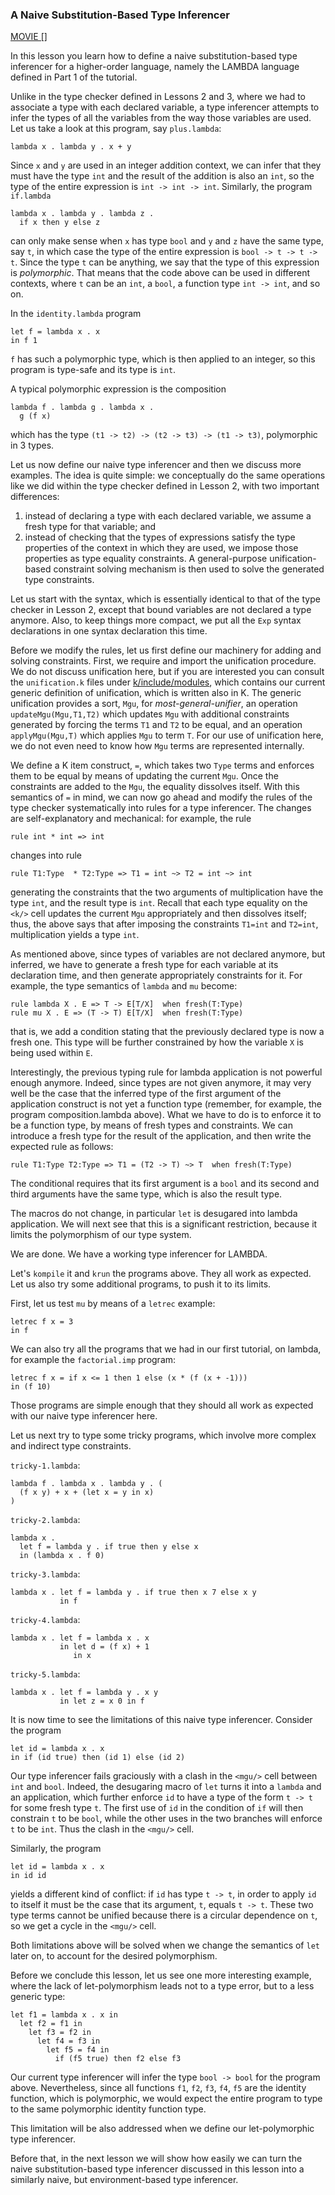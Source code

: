 <!-- Copyright (c) 2014-2018 K Team. All Rights Reserved. -->

### A Naive Substitution-Based Type Inferencer

[MOVIE []]()

In this lesson you learn how to define a naive substitution-based type
inferencer for a higher-order language, namely the LAMBDA language
defined in Part 1 of the tutorial.

Unlike in the type checker defined in Lessons 2 and 3, where we had to
associate a type with each declared variable, a type inferencer
attempts to infer the types of all the variables from the way those
variables are used.  Let us take a look at this program, say `plus.lambda`:

    lambda x . lambda y . x + y

Since `x` and `y` are used in an integer addition context, we can infer
that they must have the type `int` and the result of the addition is
also an `int`, so the type of the entire expression is `int -> int -> int`.
Similarly, the program `if.lambda`

    lambda x . lambda y . lambda z .
      if x then y else z

can only make sense when `x` has type `bool` and `y` and `z` have the same
type, say `t`, in which case the type of the entire expression is
`bool -> t -> t -> t`.  Since the type `t` can be anything, we say that
the type of this expression is *polymorphic*.  That means that the code
above can be used in different contexts, where `t` can be an `int`, a
`bool`, a function type `int -> int`, and so on.

In the `identity.lambda` program

    let f = lambda x . x
    in f 1

`f` has such a polymorphic type, which is then applied to an integer,
so this program is type-safe and its type is `int`.

A typical polymorphic expression is the composition

    lambda f . lambda g . lambda x .
      g (f x)

which has the type `(t1 -> t2) -> (t2 -> t3) -> (t1 -> t3)`, polymorphic
in 3 types.

Let us now define our naive type inferencer and then we discuss more
examples.  The idea is quite simple: we conceptually do the same
operations like we did within the type checker defined in Lesson 2,
with two important differences:

1. instead of declaring a type with each declared variable, we assume
a fresh type for that variable; and
2. instead of checking that the types of expressions satisfy the
type properties of the context in which they are used, we impose
those properties as type equality constraints.  A general-purpose
unification-based constraint solving mechanism is then used to solve
the generated type constraints.

Let us start with the syntax, which is essentially identical to that
of the type checker in Lesson 2, except that bound variables are not
declared a type anymore.  Also, to keep things more compact, we put
all the `Exp` syntax declarations in one syntax declaration this time.

<!-- This part needs to change -->

Before we modify the rules, let us first define our machinery for
adding and solving constraints.  First, we require and import the
unification procedure.  We do not discuss unification here, but if you
are interested you can consult the `unification.k` files under
[k/include/modules](/include/modules), which contains our current generic
definition of unification, which is written also in K.  The generic unification
provides a sort, `Mgu`, for *most-general-unifier*, an operation
`updateMgu(Mgu,T1,T2)` which updates `Mgu` with additional constraints
generated by forcing the terms `T1` and `T2` to be equal, and an operation
`applyMgu(Mgu,T)` which applies `Mgu` to term `T`.  For our use
of unification here, we do not even need to know how `Mgu` terms are
represented internally.

We define a K item construct, `=`, which takes two `Type` terms and
enforces them to be equal by means of updating the current `Mgu`.
Once the constraints are added to the `Mgu`, the equality dissolves
itself.  With this semantics of `=` in mind, we can now go ahead and
modify the rules of the type checker systematically into rules
for a type inferencer.  The changes are self-explanatory and
mechanical: for example, the rule

    rule int * int => int

changes into rule

    rule T1:Type  * T2:Type => T1 = int ~> T2 = int ~> int

generating the constraints that the two arguments of multiplication
have the type `int`, and the result type is `int`.  Recall that each type
equality on the `<k/>` cell updates the current `Mgu` appropriately and
then dissolves itself; thus, the above says that after imposing the
constraints `T1=int` and `T2=int`, multiplication yields a type `int`.

As mentioned above, since types of variables are not declared anymore,
but inferred, we have to generate a fresh type for each variable at its
declaration time, and then generate appropriately constraints for it.
For example, the type semantics of `lambda` and `mu` become:

    rule lambda X . E => T -> E[T/X]  when fresh(T:Type)
    rule mu X . E => (T -> T) E[T/X]  when fresh(T:Type)

that is, we add a condition stating that the previously declared type
is now a fresh one.  This type will be further constrained by how the
variable `X` is being used within `E`.

Interestingly, the previous typing rule for lambda application is not
powerful enough anymore.  Indeed, since types are not given anymore,
it may very well be the case that the inferred type of the first
argument of the application construct is not yet a function type
(remember, for example, the program composition.lambda above).  What
we have to do is to enforce it to be a function type, by means of
fresh types and constraints.  We can introduce a fresh type for the
result of the application, and then write the expected rule as
follows:

    rule T1:Type T2:Type => T1 = (T2 -> T) ~> T  when fresh(T:Type)

The conditional requires that its first argument is a `bool` and its
second and third arguments have the same type, which is also the
result type.

The macros do not change, in particular `let` is desugared into lambda
application.  We will next see that this is a significant restriction,
because it limits the polymorphism of our type system.

We are done.  We have a working type inferencer for LAMBDA.

Let's `kompile` it and `krun` the programs above.  They all work as
expected.  Let us also try some additional programs, to push it to its
limits.

First, let us test `mu` by means of a `letrec` example:

    letrec f x = 3
    in f

We can also try all the programs that we had in our first tutorial, on
lambda, for example the `factorial.imp` program:

    letrec f x = if x <= 1 then 1 else (x * (f (x + -1)))
    in (f 10)

Those programs are simple enough that they should all work as
expected with our naive type inferencer here.

Let us next try to type some tricky programs, which involve more
complex and indirect type constraints.

`tricky-1.lambda`:

    lambda f . lambda x . lambda y . (
      (f x y) + x + (let x = y in x)
    )

`tricky-2.lambda`:

    lambda x .
      let f = lambda y . if true then y else x
      in (lambda x . f 0)

`tricky-3.lambda`:

    lambda x . let f = lambda y . if true then x 7 else x y
               in f

`tricky-4.lambda`:

    lambda x . let f = lambda x . x
               in let d = (f x) + 1
                  in x

`tricky-5.lambda`:

    lambda x . let f = lambda y . x y
               in let z = x 0 in f

It is now time to see the limitations of this naive type inferencer.
Consider the program

    let id = lambda x . x
    in if (id true) then (id 1) else (id 2)

Our type inferencer fails graciously with a clash in the `<mgu/>` cell
between `int` and `bool`.  Indeed, the desugaring macro of `let` turns it
into a `lambda` and an application, which further enforce `id` to have a
type of the form `t -> t` for some fresh type `t`.  The first use of `id`
in the condition of `if` will then constrain `t` to be `bool`, while the
other uses in the two branches will enforce `t` to be `int`.  Thus the
clash in the `<mgu/>` cell.

Similarly, the program

    let id = lambda x . x
    in id id

yields a different kind of conflict: if `id` has type `t -> t`, in order
to apply `id` to itself it must be the case that its argument, `t`, equals
`t -> t`.  These two type terms cannot be unified because there is a
circular dependence on `t`, so we get a cycle in the `<mgu/>` cell.

Both limitations above will be solved when we change the semantics of
`let` later on, to account for the desired polymorphism.

Before we conclude this lesson, let us see one more interesting
example, where the lack of let-polymorphism leads not to a type error,
but to a less generic type:

    let f1 = lambda x . x in
      let f2 = f1 in
        let f3 = f2 in
          let f4 = f3 in
            let f5 = f4 in
              if (f5 true) then f2 else f3

Our current type inferencer will infer the type `bool -> bool` for the
program above.  Nevertheless, since all functions `f1`, `f2`, `f3`, `f4`, `f5`
are the identity function, which is polymorphic, we would expect the
entire program to type to the same polymorphic identity function type.

This limitation will be also addressed when we define our
let-polymorphic type inferencer.

Before that, in the next lesson we will show how easily we can turn
the naive substitution-based type inferencer discussed in this lesson
into a similarly naive, but environment-based type inferencer.
